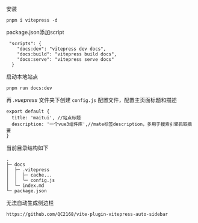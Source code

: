 安装

```
pnpm i vitepress -d
```

 package.json添加script

```
 "scripts": {
    "docs:dev": "vitepress dev docs",
    "docs:build": "vitepress build docs",
    "docs:serve": "vitepress serve docs"
  }
```

启动本地站点

```
pnpm run docs:dev
```

再 *.vuepress* 文件夹下创建 `config.js` 配置文件，配置主页面标题和描述

```
export default {
  title: 'maitui', //站点标题
  description: '一个vue3组件库',//mate标签description，多用于搜索引擎抓取摘要
}
```

当前目录结构如下

```
.
├─ docs
│  ├─ .vitepress
│  │  ├─ cache...
│  │  └─ config.js
│  └─ index.md
└─ package.json
```

无法自动生成侧边栏

```
https://github.com/QC2168/vite-plugin-vitepress-auto-sidebar
```



